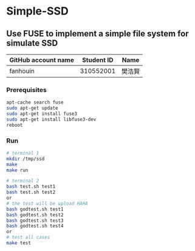 # Simple-SSD
## Use FUSE to implement a simple file system for simulate SSD

|GitHub account name|Student ID|Name|
|---|---|---|
|fanhouin|310552001|樊浩賢|

### Prerequisites
```bash
apt-cache search fuse
sudo apt-get update
sudo apt-get install fuse3
sudo apt-get install libfuse3-dev
reboot 
```

### Run
```bash
# terminal 1
mkdir /tmp/ssd
make
make run

# terminal 2
bash test.sh test1
bash test.sh test2
or
# the test will be upload HAHA
bash godtest.sh test1
bash godtest.sh test2
bash godtest.sh test3
bash godtest.sh test4
or
# test all cases
make test 
```